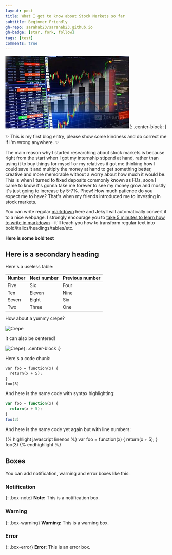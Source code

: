 ```yaml
---
layout: post
title: What I got to know about Stock Markets so far  
subtitle: Beginner Friendly
gh-repo: sarahab23/sarahab23.github.io
gh-badge: [star, fork, follow]
tags: [test]
comments: true
---
```






![Stock Market](https://github.com/sarahab23/sarahab23.github.io/blob/master/img/stock-markets.jpg){: .center-block :}

:sparkles: This is my first blog entry, please show some kindness and do correct me if I'm wrong anywhere. :sparkles:

The main reason why I started researching about stock markets is because right from the start when I got my internship stipend at hand, rather than using it to buy things for myself or my relatives it got me thinking how I could save it and multiply the money at hand to get something better, creative and more memorable without a worry about how much it would be. This is when I turned to fixed deposits commonly known as FDs, soon I came to know it's gonna take me forever to see my money grow and mostly it's just going to increase by 5-7%. Phew! How much patience do you expect me to have? That's when my friends introduced me to investing in stock markets.







You can write regular [markdown](http://markdowntutorial.com/) here and Jekyll will automatically convert it to a nice webpage.  I strongly encourage you to [take 5 minutes to learn how to write in markdown](http://markdowntutorial.com/) - it'll teach you how to transform regular text into bold/italics/headings/tables/etc.

**Here is some bold text**

## Here is a secondary heading

Here's a useless table:

| Number | Next number | Previous number |
| :------ |:--- | :--- |
| Five | Six | Four |
| Ten | Eleven | Nine |
| Seven | Eight | Six |
| Two | Three | One |


How about a yummy crepe?

![Crepe](https://s3-media3.fl.yelpcdn.com/bphoto/cQ1Yoa75m2yUFFbY2xwuqw/348s.jpg)

It can also be centered!

![Crepe](https://s3-media3.fl.yelpcdn.com/bphoto/cQ1Yoa75m2yUFFbY2xwuqw/348s.jpg){: .center-block :}

Here's a code chunk:

~~~
var foo = function(x) {
  return(x + 5);
}
foo(3)
~~~

And here is the same code with syntax highlighting:

```javascript
var foo = function(x) {
  return(x + 5);
}
foo(3)
```

And here is the same code yet again but with line numbers:

{% highlight javascript linenos %}
var foo = function(x) {
  return(x + 5);
}
foo(3)
{% endhighlight %}

## Boxes
You can add notification, warning and error boxes like this:

### Notification

{: .box-note}
**Note:** This is a notification box.

### Warning

{: .box-warning}
**Warning:** This is a warning box.

### Error

{: .box-error}
**Error:** This is an error box.
